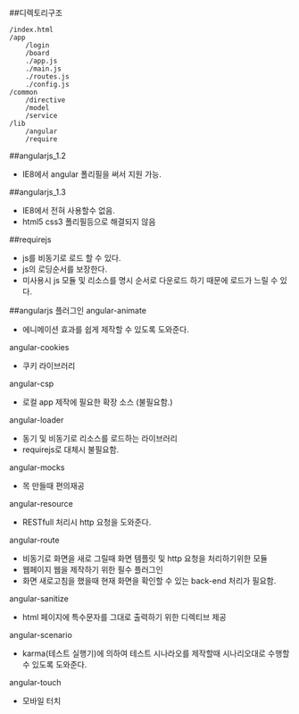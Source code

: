 #

##디렉토리구조
```
/index.html
/app
	/login
    /board
	./app.js
	./main.js
	./routes.js
	./config.js
/common
	/directive
	/model
	/service
/lib
	/angular
	/require
```

##angularjs_1.2
- IE8에서 angular 폴리필을 써서 지원 가능.

##angularjs_1.3
- IE8에서 전혀 사용할수 없음.
- html5 css3 폴리필등으로 해결되지 않음

##requirejs
- js를 비동기로 로드 할 수 있다.
- js의 로딩순서를 보장한다.
- 미사용시 js 모듈 및 리소스를 명시 순서로 다운로드 하기 때문에 로드가 느릴 수 있다.

##angularjs 플러그인
angular-animate
- 에니메이션 효과를 쉽게 제작할 수 있도록 도와준다.

angular-cookies
- 쿠키 라이브러리

angular-csp
- 로컬 app 제작에 필요한 확장 소스 (불필요함.)

angular-loader
- 동기 및 비동기로 리소스를 로드하는 라이브러리
- requirejs로 대체시 불필요함.

angular-mocks
- 목 만들때 편의재공

angular-resource
- RESTfull 처리시 http 요청을 도와준다.

angular-route
- 비동기로 화면을 새로 그릴때 화면 템플릿 및 http 요청을 처리하기위한 모듈
- 웹페이지 웹을 제작하기 위한 필수 플러그인
- 화면 새로고침을 했을때 현재 화면을 확인할 수 있는 back-end 처리가 필요함.

angular-sanitize
- html 페이지에 특수문자를 그대로 출력하기 위한 디렉티브 제공

angular-scenario
- karma(테스트 실행기)에 의하여 테스트 시나라오를 제작할때 시나리오대로 수행할수 있도록 도와준다.

angular-touch
- 모바일 터치

